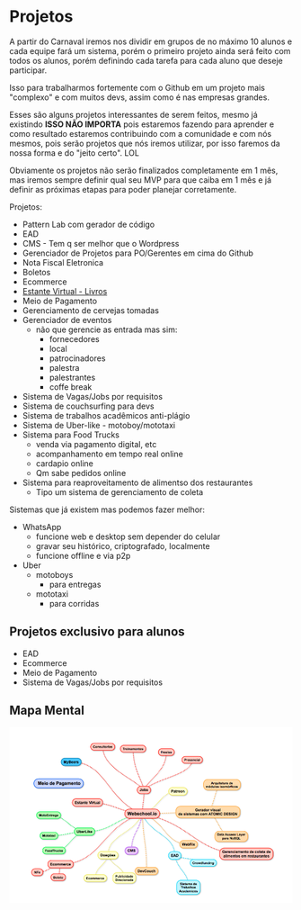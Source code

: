 # Projetos

A partir do Carnaval iremos nos dividir em grupos de no máximo 10 alunos e cada equipe fará um sistema, porém o primeiro projeto ainda será feito com todos os alunos, porém definindo cada tarefa para cada aluno que deseje participar.

Isso para trabalharmos fortemente com o Github em um projeto mais "complexo" e com muitos devs, assim como é nas empresas grandes.

Esses são alguns projetos interessantes de serem feitos, mesmo já existindo **ISSO NÃO IMPORTA** pois estaremos fazendo para aprender e como resultado estaremos contribuindo com a comunidade e com nós mesmos, pois serão projetos que nós iremos utilizar, por isso faremos da nossa forma e do "jeito certo". LOL

Obviamente os projetos não serão finalizados completamente em 1 mês, mas iremos sempre definir qual seu MVP para que caiba em 1 mês e já definir as próximas etapas para poder planejar corretamente.

Projetos:

- Pattern Lab com gerador de código
- EAD
- CMS - Tem q ser melhor que o Wordpress
- Gerenciador de Projetos para PO/Gerentes em cima do Github
- Nota Fiscal Eletronica
- Boletos
- Ecommerce
- [Estante Virtual - Livros](./Estante-Virtual)
- Meio de Pagamento
- Gerenciamento de cervejas tomadas
- Gerenciador de eventos
    - não que gerencie as entrada mas sim:
      + fornecedores
      + local
      + patrocinadores
      + palestra
      + palestrantes
      + coffe break
- Sistema de Vagas/Jobs por requisitos
- Sistema de couchsurfing para devs
- Sistema de trabalhos acadêmicos anti-plágio
- Sistema de Uber-like - motoboy/mototaxi
- Sistema para Food Trucks
    + venda via pagamento digital, etc
    + acompanhamento em tempo real online
    + cardapio online
    + Qm sabe pedidos online
- Sistema para reaproveitamento de alimentso dos restaurantes
    + Tipo um sistema de gerenciamento de coleta

Sistemas que já existem mas podemos fazer melhor:

- WhatsApp
  + funcione web e desktop sem depender do celular
  + gravar seu histórico, criptografado, localmente
  + funcione offline e via p2p
- Uber
  + motoboys
    * para entregas
  + mototaxi
    * para corridas

## Projetos exclusivo para alunos

- EAD
- Ecommerce
- Meio de Pagamento
- Sistema de Vagas/Jobs por requisitos

## Mapa Mental

![](mindmap.png)
